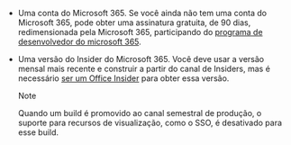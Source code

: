 * Uma conta do Microsoft 365. Se você ainda não tem uma conta do Microsoft 365, pode obter uma assinatura gratuita, de 90 dias, redimensionada pela Microsoft 365, participando do [programa de desenvolvedor do microsoft 365](https://developer.microsoft.com/office/dev-program). 

* Uma versão do Insider do Microsoft 365. Você deve usar a versão mensal mais recente e construir a partir do canal de Insiders, mas é necessário [ser um Office Insider](https://insider.office.com) para obter essa versão.

    > [!NOTE]
    > Quando um build é promovido ao canal semestral de produção, o suporte para recursos de visualização, como o SSO, é desativado para esse build.
